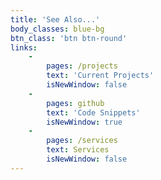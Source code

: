 ```yaml
---
title: 'See Also...'
body_classes: blue-bg
btn_class: 'btn btn-round'
links:
    -
        pages: /projects
        text: 'Current Projects'
        isNewWindow: false
    -
        pages: github
        text: 'Code Snippets'
        isNewWindow: true
    -
        pages: /services
        text: Services
        isNewWindow: false
---
```


